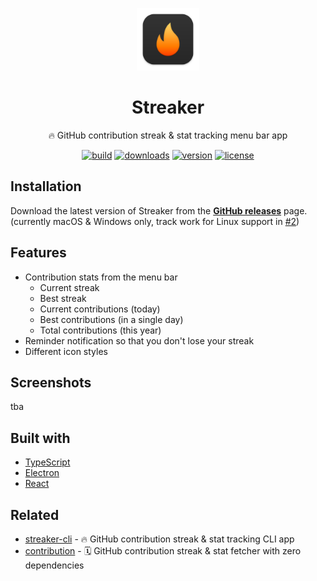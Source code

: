 <p align="center">
  <img width=100 height=100 alt="Screenshot" src="./.github/icon.svg">
</p>

<h1 align="center">Streaker</h1>

<p align="center">🔥 GitHub contribution streak & stat tracking menu bar app</p>

<p align="center">
  <a href="https://github.com/jamieweavis/streaker/actions"><img alt ="build" src="https://img.shields.io/github/workflow/status/jamieweavis/streaker/build"></a>
  <a href="https://github.com/jamieweavis/streaker/releases"><img alt ="downloads" src="https://img.shields.io/github/downloads/jamieweavis/streaker/total.svg"></a>
  <a href="https://github.com/jamieweavis/streaker/releases"><img alt ="version" src="https://img.shields.io/github/release/jamieweavis/streaker.svg"></a>
  <a href="https://github.com/jamieweavis/streaker/blob/main/LICENSE.md"><img alt ="license" src="https://img.shields.io/badge/license-MIT-blue.svg"></a>
</p>

## Installation

Download the latest version of Streaker from the **[GitHub releases](https://github.com/jamieweavis/streaker/releases)** page. (currently macOS & Windows only, track work for Linux support in [#2](https://github.com/jamieweavis/streaker/issues/2))

## Features

- Contribution stats from the menu bar
  - Current streak
  - Best streak
  - Current contributions (today)
  - Best contributions (in a single day)
  - Total contributions (this year)
- Reminder notification so that you don't lose your streak
- Different icon styles

## Screenshots

tba

## Built with

- [TypeScript](https://github.com/microsoft/TypeScript)
- [Electron](https://github.com/electron/electron)
- [React](https://github.com/facebook/react)

## Related

- [streaker-cli](https://github.com/jamieweavis/streaker-cli) - 🔥 GitHub contribution streak & stat tracking CLI app
- [contribution](https://github.com/jamieweavis/contribution) - 🗓 GitHub contribution streak & stat fetcher with zero dependencies
